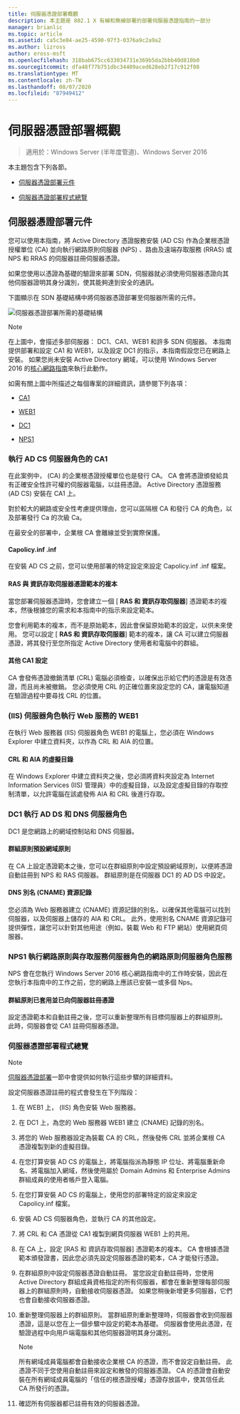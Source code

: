 ```yaml
---
title: 伺服器憑證部署概觀
description: 本主題是 802.1 X 有線和無線部署的部署伺服器憑證指南的一部分
manager: brianlic
ms.topic: article
ms.assetid: ca5c3e04-ae25-4590-97f3-0376a9c2a9a2
ms.author: lizross
author: eross-msft
ms.openlocfilehash: 318bab675cc633034731e369b5da2bbb40d810b0
ms.sourcegitcommit: dfa48f77b751dbc34409aced628eb2f17c912f08
ms.translationtype: MT
ms.contentlocale: zh-TW
ms.lasthandoff: 08/07/2020
ms.locfileid: "87949412"
---
```

# <a name="server-certificate-deployment-overview"></a>伺服器憑證部署概觀

>適用於：Windows Server (半年度管道)、Windows Server 2016

本主題包含下列各節。

-   [伺服器憑證部署元件](#bkmk_components)

-   [伺服器憑證部署程式總覽](#bkmk_process)

## <a name="server-certificate-deployment-components"></a><a name="bkmk_components"></a>伺服器憑證部署元件
您可以使用本指南，將 Active Directory 憑證服務安裝 (AD CS) 作為企業根憑證授權單位 (CA) 並向執行網路原則伺服器 (NPS) 、路由及遠端存取服務 (RRAS) 或 NPS 和 RRAS 的伺服器註冊伺服器憑證。


如果您使用以憑證為基礎的驗證來部署 SDN，伺服器就必須使用伺服器憑證向其他伺服器證明其身分識別，使其能夠達到安全的通訊。

下圖顯示在 SDN 基礎結構中將伺服器憑證部署至伺服器所需的元件。

![伺服器憑證部署所需的基礎結構](../../../media/Nps-Certs/Nps-Certs.jpg)

> [!NOTE]
> 在上圖中，會描述多部伺服器： DC1、CA1、WEB1 和許多 SDN 伺服器。 本指南提供部署和設定 CA1 和 WEB1，以及設定 DC1 的指示，本指南假設您已在網路上安裝。 如果您尚未安裝 Active Directory 網域，可以使用 Windows Server 2016 的[核心網路指南](https://technet.microsoft.com/library/mt604042.aspx)來執行此動作。

如需有關上圖中所描述之每個專案的詳細資訊，請參閱下列各項：

-   [CA1](#bkmk_ca1)

-   [WEB1](#bkmk_web1)

-   [DC1](#bkmk_dc1)

-   [NPS1](#bkmk_nps1)

### <a name="ca1-running-the-ad-cs-server-role"></a><a name="bkmk_ca1"></a>執行 AD CS 伺服器角色的 CA1
在此案例中， (CA) 的企業根憑證授權單位也是發行 CA。 CA 會將憑證頒發給具有正確安全性許可權的伺服器電腦，以註冊憑證。 Active Directory 憑證服務 (AD CS) 安裝在 CA1 上。

對於較大的網路或安全性考慮提供理由，您可以區隔根 CA 和發行 CA 的角色，以及部署發行 Ca 的次級 Ca。

在最安全的部署中，企業根 CA 會離線並受到實際保護。

#### <a name="capolicyinf"></a>Capolicy.inf .inf
在安裝 AD CS 之前，您可以使用部署的特定設定來設定 Capolicy.inf .inf 檔案。

#### <a name="copy-of-the-ras-and-ias-servers-certificate-template"></a>**RAS 與 資訊存取伺服器**憑證範本的複本
當您部署伺服器憑證時，您會建立一個 [ **RAS 和 資訊存取伺服器**] 憑證範本的複本，然後根據您的需求和本指南中的指示來設定範本。

您會利用範本的複本，而不是原始範本，因此會保留原始範本的設定，以供未來使用。 您可以設定 [ **RAS 和 資訊存取伺服器**] 範本的複本，讓 CA 可以建立伺服器憑證，將其發行至您所指定 Active Directory 使用者和電腦中的群組。

#### <a name="additional-ca1-configuration"></a>其他 CA1 設定
CA 會發佈憑證撤銷清單 (CRL) 電腦必須檢查，以確保出示給它們的憑證是有效憑證，而且尚未被撤銷。 您必須使用 CRL 的正確位置來設定您的 CA，讓電腦知道在驗證過程中要尋找 CRL 的位置。

### <a name="web1-running-the-web-services-iis-server-role"></a><a name="bkmk_web1"></a> (IIS) 伺服器角色執行 Web 服務的 WEB1
在執行 Web 服務器 (IIS) 伺服器角色 WEB1 的電腦上，您必須在 Windows Explorer 中建立資料夾，以作為 CRL 和 AIA 的位置。

#### <a name="virtual-directory-for-the-crl-and-aia"></a>CRL 和 AIA 的虛擬目錄
在 Windows Explorer 中建立資料夾之後，您必須將資料夾設定為 Internet Information Services (IIS) 管理員）中的虛擬目錄，以及設定虛擬目錄的存取控制清單，以允許電腦在該處發佈 AIA 和 CRL 後進行存取。

### <a name="dc1-running-the-ad-ds-and-dns-server-roles"></a><a name="bkmk_dc1"></a>DC1 執行 AD DS 和 DNS 伺服器角色
DC1 是您網路上的網域控制站和 DNS 伺服器。

#### <a name="group-policy-default-domain-policy"></a>群組原則預設網域原則
在 CA 上設定憑證範本之後，您可以在群組原則中設定預設網域原則，以便將憑證自動註冊到 NPS 和 RAS 伺服器。 群組原則是在伺服器 DC1 的 AD DS 中設定。

#### <a name="dns-alias-cname-resource-record"></a>DNS 別名 (CNAME) 資源記錄
您必須為 Web 服務器建立 (CNAME) 資源記錄的別名，以確保其他電腦可以找到伺服器，以及伺服器上儲存的 AIA 和 CRL。 此外，使用別名 CNAME 資源記錄可提供彈性，讓您可以針對其他用途（例如，裝載 Web 和 FTP 網站）使用網頁伺服器。

### <a name="nps1-running-the-network-policy-server-role-service-of-the-network-policy-and-access-services-server-role"></a><a name="bkmk_nps1"></a>NPS1 執行網路原則與存取服務伺服器角色的網路原則伺服器角色服務
NPS 會在您執行 Windows Server 2016 核心網路指南中的工作時安裝，因此在您執行本指南中的工作之前，您的網路上應該已安裝一或多個 Nps。

#### <a name="group-policy-applied-and-certificate-enrolled-to-servers"></a>群組原則已套用並已向伺服器註冊憑證
設定憑證範本和自動註冊之後，您可以重新整理所有目標伺服器上的群組原則。 此時，伺服器會從 CA1 註冊伺服器憑證。

### <a name="server-certificate-deployment-process-overview"></a><a name="bkmk_process"></a>伺服器憑證部署程式總覽

> [!NOTE]
> [伺服器憑證部署](../../../core-network-guide/cncg/server-certs/Server-Certificate-Deployment.md)一節中會提供如何執行這些步驟的詳細資料。

設定伺服器憑證註冊的程式會發生在下列階段：

1.  在 WEB1 上， (IIS) 角色安裝 Web 服務器。

2.  在 DC1 上，為您的 Web 服務器 WEB1 建立 (CNAME) 記錄的別名。

3.  將您的 Web 服務器設定為裝載 CA 的 CRL，然後發佈 CRL 並將企業根 CA 憑證複製到新的虛擬目錄。

4.  在您打算安裝 AD CS 的電腦上，將電腦指派為靜態 IP 位址、將電腦重新命名、將電腦加入網域，然後使用屬於 Domain Admins 和 Enterprise Admins 群組成員的使用者帳戶登入電腦。

5.  在您打算安裝 AD CS 的電腦上，使用您的部署特定的設定來設定 Capolicy.inf 檔案。

6.  安裝 AD CS 伺服器角色，並執行 CA 的其他設定。

7.  將 CRL 和 CA 憑證從 CA1 複製到網頁伺服器 WEB1 上的共用。

8.  在 CA 上，設定 [RAS 和 資訊存取伺服器] 憑證範本的複本。 CA 會根據憑證範本頒發證書，因此您必須先設定伺服器憑證的範本，CA 才能發行憑證。

9.  在群組原則中設定伺服器憑證自動註冊。 當您設定自動註冊時，您使用 Active Directory 群組成員資格指定的所有伺服器，都會在重新整理每部伺服器上的群組原則時，自動接收伺服器憑證。 如果您稍後新增更多伺服器，它們也會自動接收伺服器憑證。

10. 重新整理伺服器上的群組原則。 當群組原則重新整理時，伺服器會收到伺服器憑證，這是以您在上一個步驟中設定的範本為基礎。 伺服器會使用此憑證，在驗證過程中向用戶端電腦和其他伺服器證明其身分識別。

    > [!NOTE]
    > 所有網域成員電腦都會自動接收企業根 CA 的憑證，而不會設定自動註冊。 此憑證不同于您使用自動註冊來設定和散發的伺服器憑證。 CA 的憑證會自動安裝在所有網域成員電腦的「信任的根憑證授權」憑證存放區中，使其信任此 CA 所發行的憑證。

10. 確認所有伺服器都已註冊有效的伺服器憑證。




